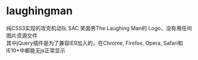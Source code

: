 laughingman
===========

纯CSS3实现的攻壳机动队 SAC 笑面男The Laughing Man的 Logo，没有用任何图片资源文件<br>
其中jQuery插件是为了兼容IE9加入的，在Chrome, Firefox, Opera, Safari和IE10+中都能无js正常显示
